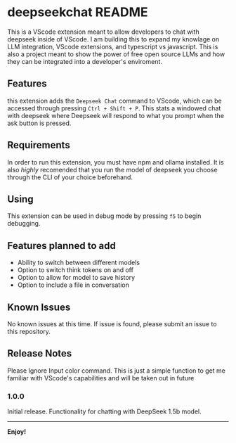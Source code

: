 # deepseekchat README

This is a VScode extension meant to allow developers to chat with deepseek inside of VScode. I am building this to expand my knowlage on LLM integration, VScode extensions, and typescript vs javascript. This is also a project meant to show the power of free open source LLMs and how they can be integrated into a developer's enviroment.

## Features

this extension adds the `Deepseek Chat` command to VScode, which can be accessed through pressing `Ctrl + Shift + P`. This stats a windowed chat with deepseek where Deepseek will respond to what you prompt when the ask button is pressed.

## Requirements

In order to run this extension, you must have npm and ollama installed. It is also *highly* recomended that you run the model of deepseek you choose through the CLI of your choice beforehand.

## Using

This extension can be used in debug mode by pressing `f5` to begin debugging.

## Features planned to add

- Ability to switch between different models
- Option to switch think tokens on and off
- Option to allow for model to save history
- Option to include a file in conversation



## Known Issues

No known issues at this time. If issue is found, please submit an issue to this repository.

## Release Notes

Please Ignore Input color command. This is just a simple function to get me familiar with VScode's capabilities and will be taken out in future 

### 1.0.0

Initial release. Functionality for chatting with DeepSeek 1.5b model.



---



**Enjoy!**
